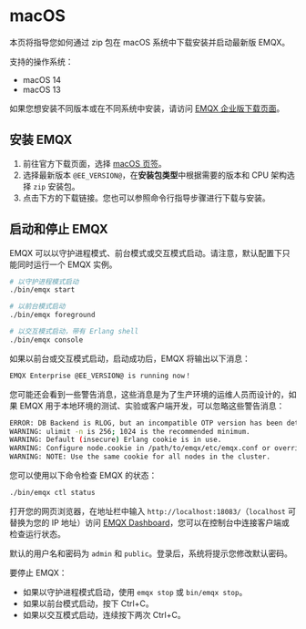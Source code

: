 # macOS

本页将指导您如何通过 zip 包在 macOS 系统中下载安装并启动最新版 EMQX。

支持的操作系统：

- macOS 14
- macOS 13

如果您想安装不同版本或在不同系统中安装，请访问 [EMQX 企业版下载页面](https://www.emqx.com/zh/downloads-and-install/enterprise)。

## 安装 EMQX

1. 前往官方下载页面，选择 [macOS 页签](https://www.emqx.com/zh/downloads-and-install/enterprise?os=macOS)。
2. 选择最新版本 `@EE_VERSION@`，在**安装包类型**中根据需要的版本和 CPU 架构选择 `zip` 安装包。
3. 点击下方的下载链接。您也可以参照命令行指导步骤进行下载与安装。

## 启动和停止 EMQX

EMQX 可以以守护进程模式、前台模式或交互模式启动。请注意，默认配置下只能同时运行一个 EMQX 实例。

```bash
# 以守护进程模式启动
./bin/emqx start

# 以前台模式启动
./bin/emqx foreground

# 以交互模式启动，带有 Erlang shell
./bin/emqx console
```

如果以前台或交互模式启动，启动成功后，EMQX 将输出以下消息：

```bash
EMQX Enterprise @EE_VERSION@ is running now！
```

您可能还会看到一些警告消息，这些消息是为了生产环境的运维人员而设计的，如果 EMQX 用于本地环境的测试、实验或客户端开发，可以忽略这些警告消息：

```bash
ERROR: DB Backend is RLOG, but an incompatible OTP version has been detected. Falling back to using Mnesia DB backend.
WARNING: ulimit -n is 256; 1024 is the recommended minimum.
WARNING: Default (insecure) Erlang cookie is in use.
WARNING: Configure node.cookie in /path/to/emqx/etc/emqx.conf or override from environment variable EMQX_NODE__COOKIE
WARNING: NOTE: Use the same cookie for all nodes in the cluster.
```

您可以使用以下命令检查 EMQX 的状态：

```bash
./bin/emqx ctl status
```

打开您的网页浏览器，在地址栏中输入 `http://localhost:18083/`（`localhost` 可替换为您的 IP 地址）访问 [EMQX Dashboard](../dashboard/introduction.md)，您可以在控制台中连接客户端或检查运行状态。

默认的用户名和密码为 `admin` 和 `public`。登录后，系统将提示您修改默认密码。

要停止 EMQX：

- 如果以守护进程模式启动，使用 `emqx stop` 或 `bin/emqx stop`。
- 如果以前台模式启动，按下 Ctrl+C。
- 如果以交互模式启动，连续按下两次 Ctrl+C。
